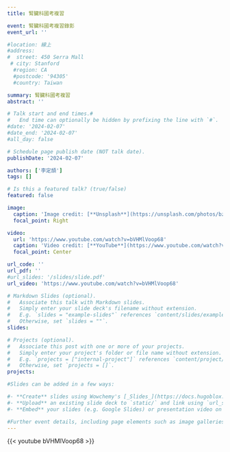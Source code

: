 ```yaml
---
title: 腎臟科國考複習

event: 腎臟科國考複習錄影
event_url: ''

#location: 線上
#address:
#  street: 450 Serra Mall
 # city: Stanford
  #region: CA
  #postcode: '94305'
  #country: Taiwan

summary: 腎臟科國考複習
abstract: ''

# Talk start and end times.#
#   End time can optionally be hidden by prefixing the line with `#`.
#date: '2024-02-07'
#date_end: '2024-02-07'
#all_day: false

# Schedule page publish date (NOT talk date).
publishDate: '2024-02-07'

authors: ['李定頡']
tags: []

# Is this a featured talk? (true/false)
featured: false

image:
  caption: 'Image credit: [**Unsplash**](https://unsplash.com/photos/bzdhc5b3Bxs)'
  focal_point: Right

video:
  url: 'https://www.youtube.com/watch?v=bVHMlVoop68'
  caption: 'Video credit: [**YouTube**](https://www.youtube.com/watch?v=bVHMlVoop68)'
  focal_point: Center

url_code: ''
url_pdf: ''
#url_slides: '/slides/slide.pdf'
url_video: 'https://www.youtube.com/watch?v=bVHMlVoop68'

# Markdown Slides (optional).
#   Associate this talk with Markdown slides.
#   Simply enter your slide deck's filename without extension.
#   E.g. `slides = "example-slides"` references `content/slides/example-slides.md`.
#   Otherwise, set `slides = ""`.
slides:

# Projects (optional).
#   Associate this post with one or more of your projects.
#   Simply enter your project's folder or file name without extension.
#   E.g. `projects = ["internal-project"]` references `content/project/deep-learning/index.md`.
#   Otherwise, set `projects = []`.
projects:

#Slides can be added in a few ways:

#- **Create** slides using Wowchemy's [_Slides_](https://docs.hugoblox.com/managing-content/#create-slides) feature and link using `slides` parameter in the front matter of the talk file
#- **Upload** an existing slide deck to `static/` and link using `url_slides` parameter in the front matter of the talk file
#- **Embed** your slides (e.g. Google Slides) or presentation video on this page using [shortcodes](https://docs.hugoblox.com/writing-markdown-latex/).

#Further event details, including page elements such as image galleries, can be added to the body of this page.
---
```


{{< youtube bVHMlVoop68 >}}



